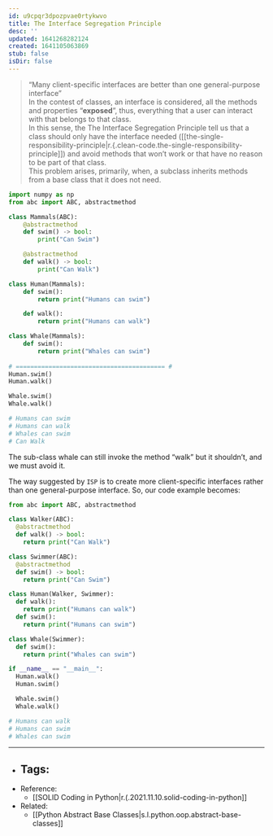 ```yaml
---
id: u9cpqr3dpozpvae0rtykwvo
title: The Interface Segregation Principle
desc: ''
updated: 1641268282124
created: 1641105063869
stub: false
isDir: false
---
```



> “Many client-specific interfaces are better than one general-purpose interface”
> <br>
> In the contest of classes, an interface is considered, all the methods and properties “**exposed**”, thus, everything that a user can interact with that belongs to that class.
> <br>
> In this sense, the The Interface Segregation Principle tell us that a class should only have the interface needed ([[the-single-responsibility-principle|r.{.clean-code.the-single-responsibility-principle]]) and avoid methods that won’t work or that have no reason to be part of that class.
> <br>
> This problem arises, primarily, when, a subclass inherits methods from a base class that it does not need.

```python
import numpy as np
from abc import ABC, abstractmethod

class Mammals(ABC):
    @abstractmethod
    def swim() -> bool:
        print("Can Swim") 

    @abstractmethod
    def walk() -> bool:
        print("Can Walk") 

class Human(Mammals):
    def swim():
        return print("Humans can swim") 

    def walk():
        return print("Humans can walk") 

class Whale(Mammals):
    def swim():
        return print("Whales can swim") 
	
# ========================================= #
Human.swim()
Human.walk()

Whale.swim()
Whale.walk()

# Humans can swim
# Humans can walk
# Whales can swim
# Can Walk
```

The sub-class whale can still invoke the method “walk” but it shouldn’t, and we must avoid it.

The way suggested by `ISP` is to create more client-specific interfaces rather than one general-purpose interface. So, our code example becomes:

```python
from abc import ABC, abstractmethod

class Walker(ABC):
  @abstractmethod
  def walk() -> bool:
    return print("Can Walk") 

class Swimmer(ABC):
  @abstractmethod
  def swim() -> bool:
    return print("Can Swim") 

class Human(Walker, Swimmer):
  def walk():
    return print("Humans can walk") 
  def swim():
    return print("Humans can swim") 

class Whale(Swimmer):
  def swim():
    return print("Whales can swim") 

if __name__ == "__main__":
  Human.walk()
  Human.swim()

  Whale.swim()
  Whale.walk()

# Humans can walk
# Humans can swim
# Whales can swim
```

---

- ## Tags:
- Reference:
  - [[SOLID Coding in Python|r.(.2021.11.10.solid-coding-in-python]]
- Related:
  - [[Python Abstract Base Classes|s.l.python.oop.abstract-base-classes]]

